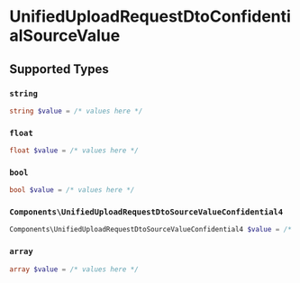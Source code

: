 # UnifiedUploadRequestDtoConfidentialSourceValue


## Supported Types

### `string`

```php
string $value = /* values here */
```

### `float`

```php
float $value = /* values here */
```

### `bool`

```php
bool $value = /* values here */
```

### `Components\UnifiedUploadRequestDtoSourceValueConfidential4`

```php
Components\UnifiedUploadRequestDtoSourceValueConfidential4 $value = /* values here */
```

### `array`

```php
array $value = /* values here */
```

